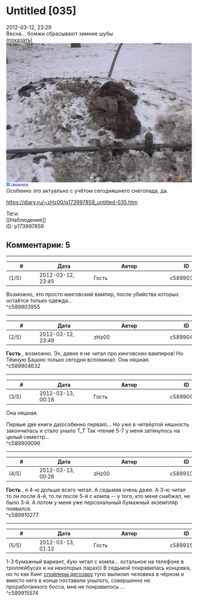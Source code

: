 Untitled [035]
==============

  
2012-03-12, 23:29  
 Весна... бомжи сбрасывают зимние шубы   
  [(показать)](https://zHz00.diary.ru/p173997859.htm?index=1#linkmore173997859m1)      
   [![](pics/fb87e68aaf5et.jpg)](http://radikal.ru/F/s61.radikal.ru/i172/1203/7e/fb87e68aaf5e.jpg)       
 Особенно это актуально с учётом сегодняшнего снегопада, да.   
  
<https://diary.ru/~zHz00/p173997859_untitled-035.htm>  
  
Теги:  
[[Наблюдения]]  
ID: p173997859  


Комментарии: 5
--------------

  


---



|         #         |              Дата              |                     Автор                     |           ID           |
| --- | --- | --- | --- |
| (1/5) | 2012-03-12, 23:45 | Гость | c589903955 |

  
 Возможно, это просто кинговский вампир, после убийства которых остаётся только одежда...   
 ^c589903955

---



|         #         |              Дата              |                     Автор                     |           ID           |
| --- | --- | --- | --- |
| (2/5) | 2012-03-12, 23:49 | zHz00 | c589904632 |

  
  **Гость**  , возможно. Эх, давно я не читал про кинговских вампиров! Но Тёмную Башню только сегодня вспоминал. Она няшная.   
 ^c589904632

---



|         #         |              Дата              |                     Автор                     |           ID           |
| --- | --- | --- | --- |
| (3/5) | 2012-03-13, 00:18 | Гость | c589909096 |

  
  Она няшная.    
   
 Первые две книги да(особенно первая)... Но уже в четвёртой няшность закончилась и стало уныло Т\_Т Так чтение 5-7 у меня затянулось на целый семестр...   
 ^c589909096

---



|         #         |              Дата              |                     Автор                     |           ID           |
| --- | --- | --- | --- |
| (4/5) | 2012-03-13, 00:26 | zHz00 | c589910277 |

  
  **Гость**  , я 4-ю дольше всего читал. А седьмая очень даже. А 3-ю читал то ли после 4-й, то ли после 5-й с компа -- у того, кто меня снабжал, не было 3-й. А потом у меня уже персональный бумажный экземпляр появился.   
 ^c589910277

---



|         #         |              Дата              |                     Автор                     |           ID           |
| --- | --- | --- | --- |
| (5/5) | 2012-03-13, 01:12 | Гость | c589915574 |

  
 1-3 бумажный вариант, 4ую читал с компа... остальное на телефоне в троллейбусах и на некоторых парах)) В седьмой понравилась концовка, но то как Кинг  [спойлеры дегозару](https://zHz00.diary.ru/p173997859.htm?index=1#linkmore173997859m1)    тупо выпилил человека в чёрном и вместо него в конце поставили унылого, совершенно не проработанного босса, мне не понравилось   ...   
 ^c589915574